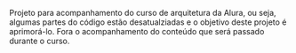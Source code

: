 Projeto para acompanhamento do curso de arquitetura da Alura, ou seja, algumas partes do código estão desatualziadas e o objetivo deste projeto é aprimorá-lo. Fora o acompanhamento do conteúdo que será passado durante o curso.
